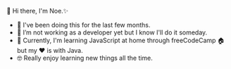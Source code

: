👋 Hi there, I'm Noe.✨
- 📅 I've been doing this for the last few months. 
- 🔭 I’m not working as a developer yet but I know I'll do it someday. 
- 🌱 Currently, I'm learning JavaScript at home through freeCodeCamp 🏠 but my ❤️ is with Java. 
- 🤓 Really enjoy learning new things all the time. 
